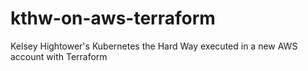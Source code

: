 # kthw-on-aws-terraform
Kelsey Hightower's Kubernetes the Hard Way executed in a new AWS account with Terraform
